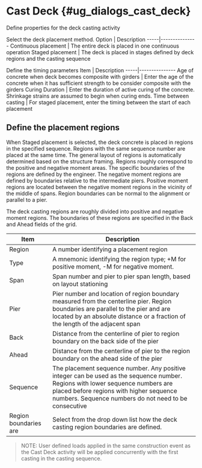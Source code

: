Cast Deck {#ug_dialogs_cast_deck}
==============================================
Define properties for the deck casting activity

Select the deck placement method.
Option | Description
-----|---------------
Continuous placement | The entire deck is placed in one continuous operation
Staged placement | The deck is placed in stages defined by deck regions and the casting sequence

Define the timing parameters
Item | Description
-----|---------------
Age of concrete when deck becomes composite with girders | Enter the age of the concrete when it has sufficient strength to be consider composite with the girders
Curing Duration | Enter the duration of active curing of the concrete. Shrinkage strains are assumed to begin when curing ends.
Time between casting | For staged placement, enter the timing between the start of each placement

Define the placement regions
-----------------------------
When Staged placement is selected, the deck concrete is placed in regions in the specified sequence. Regions with the same sequence number are placed at the same time. The general layout of regions is automatically determined based on the structure framing. Regions roughly correspond to the positive and negative moment areas. The specific boundaries of the regions are defined by the engineer. The negative moment regions are defined by boundaries relative to the intermediate piers. Positive moment regions are located between the negative moment regions in the vicinity of the middle of spans. Region boundaries can be normal to the alignment or parallel to a pier.

The deck casting regions are roughly divided into positive and negative moment regions. The boundaries of these regions are specified in the Back and Ahead fields of the grid.

Item | Description
-----|---------------
Region | A number identifying a placement region
Type | A mnemonic identifying the region type; +M for positive moment, -M for negative moment.
Span | Span number and pier to pier span length, based on layout stationing
Pier | Pier number and location of region boundary measured from the centerline pier. Region boundaries are parallel to the pier and are located by an absolute distance or a fraction of the length of the adjacent span
Back | Distance from the centerline of pier to region boundary on the back side of the pier
Ahead | Distance from the centerline of pier to the region boundary on the ahead side of the pier
Sequence | The placement sequence number. Any positive integer can be used as the sequence number. Regions with lower sequence numbers are placed before regions with higher sequence numbers. Sequence numbers do not need to be consecutive
Region boundaries are | Select from the drop down list how the deck casting region boundaries are defined.

> NOTE: User defined loads applied in the same construction event as the Cast Deck activity will be applied concurrently with the first casting in the casting sequence.


